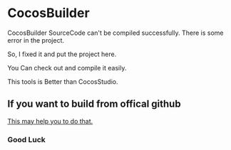 # CocosBuilder
CocosBuilder SourceCode can't be compiled successfully. There is some error in the project.

So, I fixed it and put the project here.

You Can check out and compile it easily.

This tools is Better than CocosStudio.

## If you want to build from offical github

[This may help you to do that.](http://coldwinter.cc/2017/07/compile-cocosbuilder/)

### Good Luck


